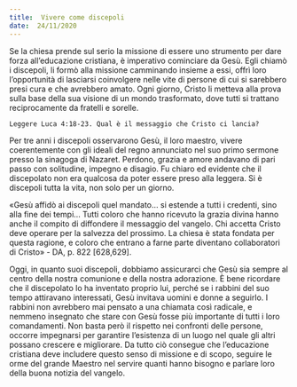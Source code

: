 ```yaml
---
title:  Vivere come discepoli
date:  24/11/2020
---
```


Se la chiesa prende sul serio la missione di essere uno strumento per dare forza all’educazione cristiana, è imperativo cominciare da Gesù. Egli chiamò i discepoli, li formò alla missione camminando insieme a essi, offrì loro l’opportunità di lasciarsi coinvolgere nelle vite di persone di cui si sarebbero presi cura e che avrebbero amato. Ogni giorno, Cristo li metteva alla prova sulla base della sua visione di un mondo trasformato, dove tutti si trattano reciprocamente da fratelli e sorelle.

`Leggere Luca 4:18-23. Qual è il messaggio che Cristo ci lancia?`

Per tre anni i discepoli osservarono Gesù, il loro maestro, vivere coerentemente con gli ideali del regno annunciato nel suo primo sermone presso la sinagoga di Nazaret. Perdono, grazia e amore andavano di pari passo con solitudine, impegno e disagio. Fu chiaro ed evidente che il discepolato non era qualcosa da poter essere preso alla leggera. Si è discepoli tutta la vita, non solo per un giorno.

«Gesù affidò ai discepoli quel mandato… si estende a tutti i credenti, sino alla fine dei tempi… Tutti coloro che hanno ricevuto la grazia divina hanno anche il compito di diffondere il messaggio del vangelo. Chi accetta Cristo deve operare per la salvezza del prossimo. La chiesa è stata fondata per questa ragione, e coloro che entrano a farne parte diventano collaboratori di Cristo» - DA, p. 822 [628,629].

Oggi, in quanto suoi discepoli, dobbiamo assicurarci che Gesù sia sempre al centro della nostra comunione e della nostra adorazione. È bene ricordare che il discepolato lo ha inventato proprio lui, perché se i rabbini del suo tempo attiravano interessati, Gesù invitava uomini e donne a seguirlo. I rabbini non avrebbero mai pensato a una chiamata così radicale, e nemmeno insegnato che stare con Gesù fosse più importante di tutti i loro comandamenti. Non basta però il rispetto nei confronti delle persone, occorre impegnarsi per garantire l’esistenza di un luogo nel quale gli altri possano crescere e migliorare. Da tutto ciò consegue che l’educazione cristiana deve includere questo senso di missione e di scopo, seguire le orme del grande Maestro nel servire quanti hanno bisogno e parlare loro della buona notizia del vangelo.
